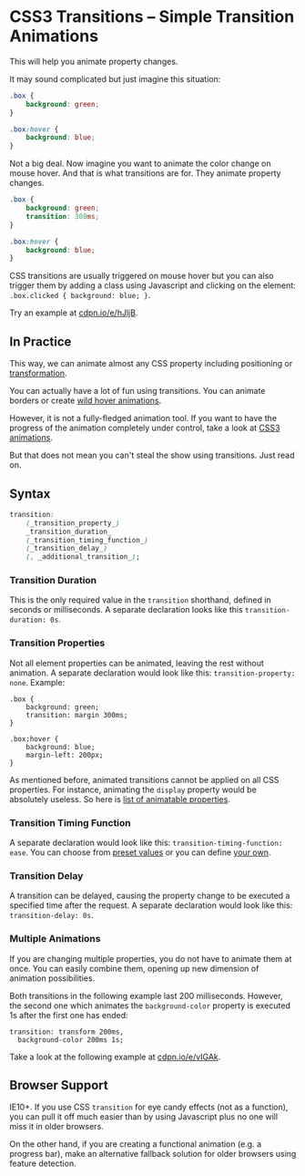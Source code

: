 CSS3 Transitions – Simple Transition Animations
===============================================

This will help you animate property changes.

It may sound complicated but just imagine this situation:

```css
.box {
    background: green;
}

.box:hover {
    background: blue;
}
```

Not a big deal. Now imagine you want to animate the color change on mouse hover.
And that is what transitions are for. They animate property changes.

```css
.box {
    background: green;
    transition: 300ms;
}

.box:hover {
    background: blue;
}
```

CSS transitions are usually triggered on mouse hover but you can also trigger
them by adding a class using Javascript and clicking on the element:
`.box.clicked { background: blue; }`.

Try an example at [cdpn.io/e/hJljB](http://cdpn.io/e/hJljB).

In Practice
-----------

This way, we can animate almost any CSS property including positioning or
[transformation](css3-transforms.md).

You can actually have a lot of fun using transitions. You can animate borders or
create [wild hover
animations](http://tympanus.net/Tutorials/OriginalHoverEffects/).

However, it is not a fully-fledged animation tool. If you want to have the
progress of the animation completely under control, take a look at [CSS3
animations](css3-animations.md).

But that does not mean you can't steal the show using transitions. Just read on.

Syntax
------

```css
transition:
    (_transition_property_)
    _transition_duration_
    (_transition_timing_function_)
    (_transition_delay_)
    (, _additional_transition_);
```

### Transition Duration

This is the only required value in the `transition` shorthand, defined in
seconds or milliseconds. A separate declaration looks like this
`transition-duration: 0s`.

### Transition Properties

Not all element properties can be animated, leaving the rest without animation.
A separate declaration would look like this: `transition-property: none`.
Example:

```
.box {
    background: green;
    transition: margin 300ms;
}

.box:hover {
    background: blue;
    margin-left: 200px;
}
```

As mentioned before, animated transitions cannot be applied on all CSS
properties. For instance, animating the `display` property would be absolutely
useless. So here is [list of animatable
properties](http://www.w3.org/TR/css3-transitions/#animatable-properties).

### Transition Timing Function

A separate declaration would look like this: `transition-timing-function: ease`.
You can choose from [preset
values](http://www.w3.org/TR/css3-transitions/#transition-timing-function) or
you can define [your own](http://matthewlein.com/ceaser/).

### Transition Delay

A transition can be delayed, causing the property change to be executed a
specified time after the request. A separate declaration would look like this:
`transition-delay: 0s`.

### Multiple Animations

If you are changing multiple properties, you do not have to animate them at
once. You can easily combine them, opening up new dimension of animation
possibilities.

Both transitions in the following example last 200 milliseconds. However, the
second one which animates the `background-color` property is executed 1s after
the first one has ended:

```
transition: transform 200ms, 
  background-color 200ms 1s;
```

Take a look at the following example at
[cdpn.io/e/vIGAk](http://cdpn.io/e/vIGAk).

Browser Support
---------------

IE10+. If you use CSS `transition` for eye candy effects (not as a function),
you can pull it off much easier than by using Javascript plus no one will miss
it in older browsers.

On the other hand, if you are creating a functional animation (e.g. a progress
bar), make an alternative fallback solution for older browsers using feature
detection.
